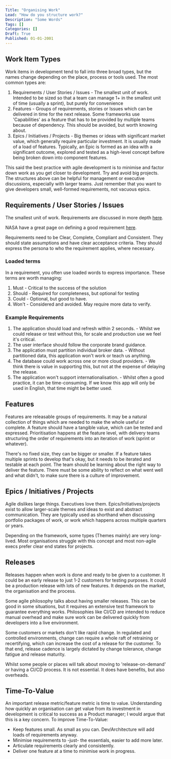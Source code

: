 ```yaml
---
Title: "Organising Work"
Lead: "How do you structure work?"
Description: "Some Words"
Tags: []
Categories: []
Draft: True
Published: 01-01-2001
---
```

## Work Item Types

Work items in development tend to fall into three broad types, but the names change depending on the place, process or tools used. The most common types are:

1. Requirements / User Stories / Issues - The smallest unit of work. Intended to be sized so that a team can manage 1+ in the smallest unit of time (usually a sprint), but purely for convenience
2. Features - Groups of requirements, stories or Issues which can be delivered in time for the next release. Some frameworks use 'Capabilities' as a feature that has to be provided by multiple teams because of dependency. This should be avoided, but worth knowing about.
3. Epics / Initiatives / Projects - Big themes or ideas with significant market value, which generally require particular investment. It is usually made of a load of features. Typically, an Epic is formed as an idea with a significant outcome, explored and tested as a high-level concept before being broken down into component features.

This said the best practice with agile development is to minimise and factor down work as you get closer to development. Try and avoid big projects. The structures above can be helpful for management or executive discussions, especially with larger teams. Just remember that you want to give developers small, well-formed requirements, not vacuous epics.

## Requirements / User Stories / Issues

The smallest unit of work. Requirements are discussed in more depth [here](xref:requirements-checklist).

NASA have a great page on defining a good requirement [here](https://www.nasa.gov/seh/appendix-c-how-to-write-a-good-requirement/).

Requirements need to be Clear, Complete, Compliant and Consistent. They should state assumptions and have clear acceptance criteria. They should express the persona to who the requirement applies, where necessary.

### Loaded terms

In a requirement, you often use loaded words to express importance. These terms are worth managing:

1. Must - Critical to the success of the solution
2. Should - Required for completeness, but optional for testing
3. Could - Optional, but good to have.
4. Won't - Considered and avoided. May require more data to verify.

### Example Requirements

1. The application should load and refresh within 2 seconds. - Whilst we could release or test without this, for scale and production use we feel it's critical.
2. The user interface should follow the corporate brand guidance.
3. The application must partition individual broker data. - Without partitioned data, this application won't work or teach us anything.
4. The database could work across one or more cloud providers. - We think there is value in supporting this, but not at the expense of delaying the release.
5. The application won't support internationalisation. - Whilst often a good practice, it can be time-consuming. If we know this app will only be used in English, that time might be better used.

## Features

Features are releasable groups of requirements. It may be a natural collection of things which are needed to make the whole useful or complete. A feature should have a tangible value, which can be tested and expressed. Prioritisation happens at the feature level, with delivery teams structuring the order of requirements into an iteration of work (sprint or whatever).

There's no fixed size, they can be bigger or smaller. If a feature takes multiple sprints to develop that's okay, but it needs to be iterated and testable at each point. The team should be learning about the right way to deliver the feature. There must be some ability to reflect on what went well and what didn't, to make sure there is a culture of improvement.

## Epics / Initiatives / Projects

Agile dislikes large things. Executives love them. Epics/Initiatives/projects exist to allow larger-scale themes and ideas to exist and abstract communication. They are typically used as shorthand when discussing portfolio packages of work, or work which happens across multiple quarters or years.

Depending on the framework, some types (Themes mainly) are very long-lived. Most organisations struggle with this concept and most non-agile execs prefer clear end states for projects.

## Releases

Releases happen when work is done and ready to be given to a customer. It could be an early release to just 1-2 customers for testing purposes. It could be a production release with lots of new features. It depends on the market, the organisation and the process.

Some agile philosophy talks about having smaller releases. This can be good in some situations, but it requires an extensive test framework to guarantee everything works. Philosophies like CI/CD are intended to reduce manual overhead and make sure work can be delivered quickly from developers into a live environment.

Some customers or markets don't like rapid change. In regulated and controlled environments, change can require a whole raft of retraining or recertifying, which can increase the cost of a release for the customer. To that end, release cadence is largely dictated by change tolerance, change fatigue and release maturity.

Whilst some people or places will talk about moving to 'release-on-demand' or having a CI/CD process. It is not essential. It does have benefits, but also overheads.

## Time-To-Value

An important release metric/feature metric is time to value. Understanding how quickly an organisation can get value from its investment in development is critical to success as a Product manager; I would argue that this is a key concern. To improve Time-To-Value:

* Keep features small. As small as you can. Dev/Architecture will add loads of requirements anyway.
* Minimise requirements to -just- the essentials, easier to add more later.
* Articulate requirements clearly and consistently.
* Deliver one feature at a time to minimise work in progress.
